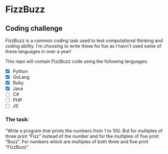 # FizzBuzz
## Coding challenge
FizzBuzz is a common coding task used to test computational thinking and coding ability. I'm choosing to write these for fun as I havn't used some of these languages in over a year! 

This repo will contain FizzBuzz code using the following languages:

- [X] Python 
- [X] GoLang 
- [X] Ruby
- [X] Java
- [ ] C# 
- [ ] PHP 
- [ ] JS

### The task:

"Write a program that prints the numbers from 1 to 100. But for multiples of three print “Fizz” instead of the number and for the multiples of five print “Buzz”. For numbers which are multiples of both three and five print “FizzBuzz”
